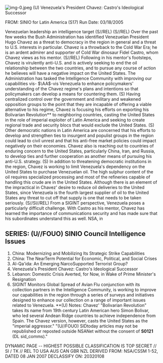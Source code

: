 ![img-0.jpeg](img-0.jpeg)
(U) Venezuela's President Chavez: Castro's Ideological Successor

FROM:
SINIO for Latin America (S17)
Run Date: 03/18/2005

Venezuelan leadership an intelligence target (S//REL)
(S//REL) Over the past few weeks the Bush Administration has identified Venezuelan President Hugo Chavez as a threat to democracy in the region in general and a threat to U.S. interests in particular. Chavez is a throwback to the Cold War Era; he is an ardent admirer and supporter of Cold War dinosaur Fidel Castro, whom Chavez views as his mentor.
(S//REL) Following in his mentor's footsteps, Chavez is virulently anti-U.S. and is actively seeking to end the oil relationship between the two countries, and to pursue any course of action he believes will have a negative impact on the United States. The Administration has tasked the Intelligence Community with improving our capabilities vis- $\AA$-vis Venezuela to enhance policymakers' understanding of the Chavez regime's plans and intentions so that policymakers can develop a means for countering them.
(S) Having centralized control over the government and military and weakened opposition groups to the point that they are incapable of offering a viable alternative to his regime, Chavez is focusing his efforts on exporting his Bolivarian Revolution** to neighboring countries, casting the United States in the role of imperial exploiter of Latin America and seeking to create regional trade and security blocs that would exclude the United States.
(S) Other democratic nations in Latin America are concerned that his efforts to develop and strengthen ties to insurgent and populist groups in the region could lead to civil unrest and that his anti-free market policies could impact negatively on their economies. Chavez also is reaching out to countries of enduring concern to the United States, particularly China, Iran, and Russia, to develop ties and further cooperation as another means of pursuing his anti-U.S. strategy.
(S) In addition to threatening democratic institutions in the region, Chavez is working to limit Venezuela's dependency on the United States to purchase Venezuelan oil. The high sulphur content of the oil requires specialized processing and most of the refineries capable of handling this crude are in the United States. Although there is an element of the impractical in Chavez' desire to reduce oil deliveries to the United States, since Venezuela is the fourth largest supplier of oil to the United States any threat to cut off that supply is one that needs to be taken seriously.
(S//SI//REL) From a SIGINT perspective, Venezuela poses a particularly difficult challenge. With Castro as his mentor, Chavez has learned the importance of communications security and has made sure that his subordinates understand this as well. NSA, in

## SERIES: (U//FOUO) SINIO Council Intelligence Issues

1. China: Modernizing and Mobilizing Its Strategic Strike Capabilities
2. China: The NearTerm Potential for Economic, Political, and Social Crises
3. Al-Qa'ida: An Emerging NarcoSupported Terrorist Group?
4. Venezuela's President Chavez: Castro's Ideological Successor
5. Lebanon: Domestic Crisis Averted, for Now, in Wake of Prime Minister's Resignation
6. SIGINT Monitors Global Spread of Avian Flu
conjunction with its collection partners in the Intelligence Community, is working to improve our capabilities in the region through a series of surveys and initiatives designed to enhance our collection on a range of important issues related to Venezuela.
**(U) Notes:
Chavez' "Bolivarian Revolution" takes its name from 19th century Latin American hero Simon Bolivar, who led several Andean Ridge countries to achieve independence from Spain. The Chavez version, however, casts the United States as the "imperial aggressor."
"(U//FOUO) SIDtoday articles may not be republished or reposted outside NSANet without the consent of $\mathbf{S 0 1 2 1}$ (DL sid_comms)."

DYNAMIC PAGE -- HIGHEST POSSIBLE CLASSIFICATION IS TOP SECRET // SI / TK // REL TO USA AUS CAN GBR NZL DERIVED FROM: NSA/CSSM 1-52, DATED 08 JAN 2007 DECLASSIFY ON: 20320108

